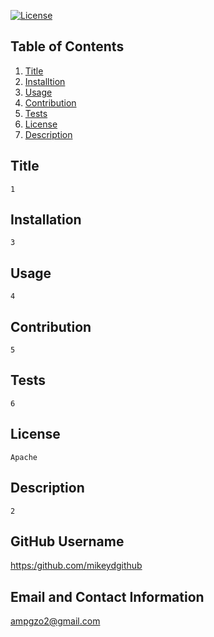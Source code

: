 

  [![License](https://img.shields.io/badge/License-Apache_2.0-blue.svg)](https://opensource.org/licenses/Apache-2.0) 

  ## Table of Contents
  1. [Title](#Title)
  2. [Installtion](#Installtion)
  3. [Usage](#Usage)
  4. [Contribution](#Contribution)
  5. [Tests](#Test)
  6. [License](#License)
  7. [Description](#Description)

  ## Title

    1

  ## Installation

    3

  ## Usage

    4

  ## Contribution

    5

  ## Tests

    6

  ## License

    Apache

  ## Description

    2

  ## GitHub Username
    
  [https:/github.com/mikeydgithub](https:/github.com/mikeydgithub)
  
  ## Email and Contact Information
     
  ampgzo2@gmail.com
  